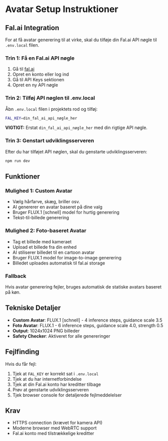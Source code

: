 # Avatar Setup Instruktioner

## Fal.ai Integration

For at få avatar generering til at virke, skal du tilføje din Fal.ai API nøgle til `.env.local` filen.

### Trin 1: Få en Fal.ai API nøgle
1. Gå til [fal.ai](https://fal.ai)
2. Opret en konto eller log ind
3. Gå til API Keys sektionen
4. Opret en ny API nøgle

### Trin 2: Tilføj API nøglen til .env.local
Åbn `.env.local` filen i projektets rod og tilføj:

```bash
FAL_KEY=din_fal_ai_api_nøgle_her
```

**VIGTIGT:** Erstat `din_fal_ai_api_nøgle_her` med din rigtige API nøgle.

### Trin 3: Genstart udviklingsserveren
Efter du har tilføjet API nøglen, skal du genstarte udviklingsserveren:

```bash
npm run dev
```

## Funktioner

### Mulighed 1: Custom Avatar
- Vælg hårfarve, skæg, briller osv.
- AI genererer en avatar baseret på dine valg
- Bruger FLUX.1 [schnell] model for hurtig generering
- Tekst-til-billede generering

### Mulighed 2: Foto-baseret Avatar
- Tag et billede med kameraet
- Upload et billede fra din enhed
- AI stiliserer billedet til en cartoon avatar
- Bruger FLUX.1 model for image-to-image generering
- Billedet uploades automatisk til fal.ai storage

### Fallback
Hvis avatar generering fejler, bruges automatisk de statiske avatars baseret på køn.

## Tekniske Detaljer

- **Custom Avatar**: FLUX.1 [schnell] - 4 inference steps, guidance scale 3.5
- **Foto Avatar**: FLUX.1 - 6 inference steps, guidance scale 4.0, strength 0.5
- **Output**: 1024x1024 PNG billeder
- **Safety Checker**: Aktiveret for alle genereringer

## Fejlfinding

Hvis du får fejl:
1. Tjek at `FAL_KEY` er korrekt sat i `.env.local`
2. Tjek at du har internetforbindelse
3. Tjek at din Fal.ai konto har kreditter tilbage
4. Prøv at genstarte udviklingsserveren
5. Tjek browser console for detaljerede fejlmeddelelser

## Krav

- HTTPS connection (krævet for kamera API)
- Moderne browser med WebRTC support
- Fal.ai konto med tilstrækkelige kreditter
